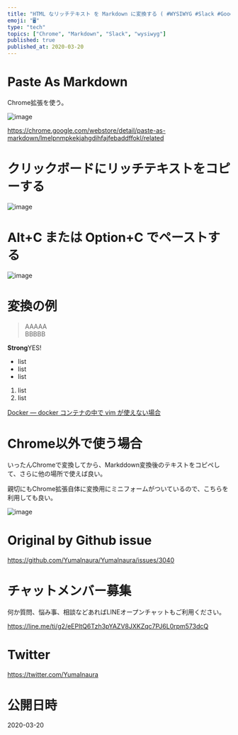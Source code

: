 ```yaml
---
title: "HTML なリッチテキスト を Markdown に変換する ( #WYSIWYG #Slack #GoogleChrome #Markdo"
emoji: "🖥"
type: "tech"
topics: ["Chrome", "Markdown", "Slack", "wysiwyg"]
published: true
published_at: 2020-03-20
---
```


# Paste As Markdown

Chrome拡張を使う。

![image](https://user-images.githubusercontent.com/13635059/77015531-66ee1780-69b8-11ea-886b-c4c088eb90d4.png)

https://chrome.google.com/webstore/detail/paste-as-markdown/lmelpnmpkekjahgdihfajfebaddffokl/related

# クリックボードにリッチテキストをコピーする

![image](https://user-images.githubusercontent.com/13635059/77015669-cf3cf900-69b8-11ea-8bb6-6eb222942ad3.png)


# Alt+C または Option+C でペーストする

![image](https://user-images.githubusercontent.com/13635059/77015713-e8de4080-69b8-11ea-8b65-f66027cb8724.png)

# 変換の例

> AAAAA  
> BBBBB

**Strong**YES!

-   list
-   list
-   list

1.  list
2.  list

[Docker — docker コンテナの中で vim が使えない場合](https://qiita.com/YumaInaura/items/3432cc3f8a8553e05a6e)

# Chrome以外で使う場合

いったんChromeで変換してから、Markddown変換後のテキストをコピペして、さらに他の場所で使えば良い。

親切にもChrome拡張自体に変換用にミニフォームがついているので、こちらを利用しても良い。

![image](https://user-images.githubusercontent.com/13635059/77015763-1b883900-69b9-11ea-9eed-db1ada22ceca.png)




# Original by Github issue

https://github.com/YumaInaura/YumaInaura/issues/3040








<!-- Update From Qiita API -->

# チャットメンバー募集


何か質問、悩み事、相談などあればLINEオープンチャットもご利用ください。

https://line.me/ti/g2/eEPltQ6Tzh3pYAZV8JXKZqc7PJ6L0rpm573dcQ





# Twitter


https://twitter.com/YumaInaura


<!-- Update From Qiita API -->



# 公開日時

2020-03-20
